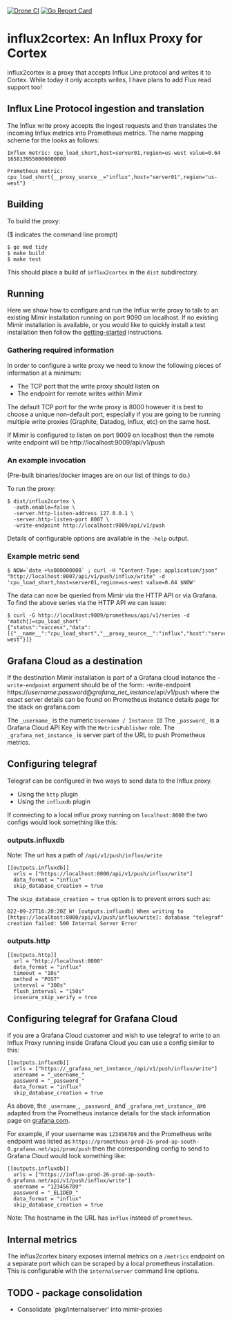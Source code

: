 <a href="https://drone.grafana.net/grafana/influx2cortex"><img src="https://drone.grafana.net/api/badges/grafana/influx2cortex/status.svg" alt="Drone CI" /></a>
<a href="https://goreportcard.com/report/github.com/grafana/influx2cortex"><img src="https://goreportcard.com/badge/github.com/grafana/influx2cortex" alt="Go Report Card" /></a>

# influx2cortex: An Influx Proxy for Cortex

influx2cortex is a proxy that accepts Influx Line protocol and writes it to Cortex.
While today it only accepts writes, I have plans to add Flux read support too!

## Influx Line Protocol ingestion and translation

The Influx write proxy accepts the ingest requests and then translates the incoming Influx metrics into Prometheus metrics. The name mapping scheme for the looks as follows:

    Influx metric: cpu_load_short,host=server01,region=us-west value=0.64 1658139550000000000

    Prometheus metric: cpu_load_short{__proxy_source__="influx",host="server01",region="us-west"}

## Building

To build the proxy:

($ indicates the command line prompt)

```
$ go mod tidy
$ make build
$ make test
```

This should place a build of `influx2cortex` in the `dist` subdirectory.

## Running

Here we show how to configure and run the Influx write proxy to talk to an existing Mimir installation running on port 9090 on localhost. If no existing Mimir installation is available, or you would like to quickly install a test installation then follow the [getting-started](https://grafana.com/docs/mimir/latest/operators-guide/getting-started/) instructions.

### Gathering required information

In order to configure a write proxy we need to know the following pieces of information at a minimum:
* The TCP port that the write proxy should listen on
* The endpoint for remote writes within Mimir

The default TCP port for the write proxy is 8000 however it is best to choose a unique non-default port, especially if you are going to be running multiple write proxies (Graphite, Datadog, Influx, etc) on the same host.

If Mimir is configured to listen on port 9009 on localhost then the remote write endpoint will be http://localhost:9009/api/v1/push

### An example invocation

(Pre-built binaries/docker images are on our list of things to do.)

To run the proxy:

```
$ dist/influx2cortex \
  -auth.enable=false \
  -server.http-listen-address 127.0.0.1 \
  -server.http-listen-port 8007 \
  -write-endpoint http://localhost:9009/api/v1/push
```

Details of configurable options are available in the `-help` output.

### Example metric send

```
$ NOW=`date +%s000000000` ; curl -H "Content-Type: application/json" "http://localhost:8007/api/v1/push/influx/write" -d 'cpu_load_short,host=server01,region=us-west value=0.64 $NOW'
```

The data can now be queried from Mimir via the HTTP API or via Grafana. To find the above series via the HTTP API we can issue:

```
$ curl -G http://localhost:9009/prometheus/api/v1/series -d 'match[]=cpu_load_short'
{"status":"success","data":[{"__name__":"cpu_load_short","__proxy_source__":"influx","host":"server01","region":"us-west"}]}
```

## Grafana Cloud as a destination

If the destination Mimir installation is part of a Grafana cloud instance the `-write-endpoint` argument should be of the form:
  -write-endpoint https://_username_:_password_@_grafana_net_instance_/api/v1/push
where the exact server details can be found on Prometheus instance details page for the stack on grafana.com

The `_username_` is the numeric `Username / Instance ID`
The `_password_` is a Grafana Cloud API Key with the `MetricsPublisher` role.
The `_grafana_net_instance_` is server part of the URL to push Prometheus metrics.

## Configuring telegraf

Telegraf can be configured in two ways to send data to the Influx proxy.
- Using the `http` plugin
- Using the `influxdb` plugin

If connecting to a local influx proxy running on `localhost:8000` the two configs would look something like this:

### outputs.influxdb

Note: The url has a path of `/api/v1/push/influx/write`

```
[[outputs.influxdb]]
  urls = ["https://localhost:8000/api/v1/push/influx/write"]
  data_format = "influx"
  skip_database_creation = true
```

The `skip_database_creation = true` option is to prevent errors such as:

```
022-09-27T16:20:20Z W! [outputs.influxdb] When writing to [https://localhost:8000/api/v1/push/influx/write]: database "telegraf" creation failed: 500 Internal Server Error
```

### outputs.http

```
[[outputs.http]]
  url = "http://localhost:8000"
  data_format = "influx"
  timeout = "10s"
  method = "POST"
  interval = "300s"
  flush_interval = "150s"
  insecure_skip_verify = true
```

## Configuring telegraf for Grafana Cloud

If you are a Grafana Cloud customer and wish to use telegraf to write to an Influx Proxy running inside Grafana Cloud you can use a config similar to this:

```
[[outputs.influxdb]]
  urls = ["https://_grafana_net_instance_/api/v1/push/influx/write"]
  username = "_username_"
  password = "_password_"
  data_format = "influx"
  skip_database_creation = true
```

As above, the `_username_`, `_password_` and `_grafana_net_instance_` are adapted from the Prometheus instance details for the stack information page on [grafana.com](https://grafana.com/).

For example, if your username was `123456789` and the Prometheus write endpoint was listed as `https://prometheus-prod-26-prod-ap-south-0.grafana.net/api/prom/push` then the corresponding config to send to Grafana Cloud would look something like:

```
[[outputs.influxdb]]
  urls = ["https://influx-prod-26-prod-ap-south-0.grafana.net/api/v1/push/influx/write"]
  username = "123456789"
  password = "_ELIDED_"
  data_format = "influx"
  skip_database_creation = true
```

Note: The hostname in the URL has `influx` instead of `prometheus`.

## Internal metrics

The influx2cortex binary exposes internal metrics on a `/metrics` endpoint on a separate port which can be scraped by a local prometheus installation. This is configurable with the `internalserver` command line options.

## TODO - package consolidation
* Consolidate `pkg/internalserver' into mimir-proxies
